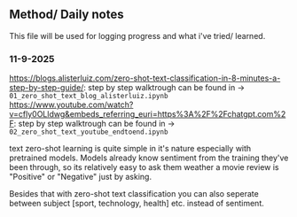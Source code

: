 ## Method/ Daily notes
This file will be used for logging progress and what i've tried/ learned.

### 11-9-2025
https://blogs.alisterluiz.com/zero-shot-text-classification-in-8-minutes-a-step-by-step-guide/: step by step walktrough can be found in -> `01_zero_shot_text_blog_alisterluiz.ipynb`
https://www.youtube.com/watch?v=cfly0OLldwg&embeds_referring_euri=https%3A%2F%2Fchatgpt.com%2F: step by step walktrough can be found in -> `02_zero_shot_text_youtube_endtoend.ipynb`

text zero-shot learning is quite simple in it's nature especially with pretrained models. Models already know sentiment from the training they've been through, so its relatively easy to ask them weather a movie review is "Positive" or "Negative" just by asking.

Besides that with zero-shot text classification you can also seperate between subject [sport, technology, health] etc. instead of sentiment.

